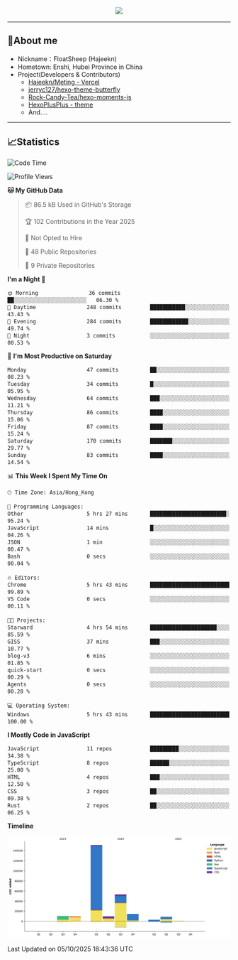 <p align="center">
   <a href="https://git.io/typing-svg"><img src="https://readme-typing-svg.demolab.com?font=Fira+Code&pause=1000&color=F7DD11&center=true&vCenter=true&width=435&lines=Floating+in+the+clouds~;I'm+glad+to+meet+you+again" /></a>
</p>

---

## 🥱About me

- Nickname：FloatSheep (Hajeekn)
- Hometown: Enshi, Hubei Province in China
- Project(Developers & Contributors)
   - [Hajeekn/Meting - Vercel](https://github.com/hajeekn/vercel-meting)
   - [jerryc127/hexo-theme-butterfly](https://github.com/jerryc127/hexo-theme-butterfly)
   - [Rock-Candy-Tea/hexo-moments-js](https://github.com/Rock-Candy-Tea/hexo-moments-js)
   - [HexoPlusPlus - theme](https://github.com/HexoPlusPlus/HexoPlusPlus)
   - And....

---

## 📈Statistics

<!--START_SECTION:waka-->
![Code Time](http://img.shields.io/badge/Code%20Time-575%20hrs%2047%20mins-blue)

![Profile Views](http://img.shields.io/badge/Profile%20Views-0-blue)

**🐱 My GitHub Data** 

> 📦 86.5 kB Used in GitHub's Storage 
 > 
> 🏆 102 Contributions in the Year 2025
 > 
> 🚫 Not Opted to Hire
 > 
> 📜 48 Public Repositories 
 > 
> 🔑 9 Private Repositories 
 > 
**I'm a Night 🦉** 

```text
🌞 Morning                36 commits          ██░░░░░░░░░░░░░░░░░░░░░░░   06.30 % 
🌆 Daytime                248 commits         ███████████░░░░░░░░░░░░░░   43.43 % 
🌃 Evening                284 commits         ████████████░░░░░░░░░░░░░   49.74 % 
🌙 Night                  3 commits           ░░░░░░░░░░░░░░░░░░░░░░░░░   00.53 % 
```
📅 **I'm Most Productive on Saturday** 

```text
Monday                   47 commits          ██░░░░░░░░░░░░░░░░░░░░░░░   08.23 % 
Tuesday                  34 commits          █░░░░░░░░░░░░░░░░░░░░░░░░   05.95 % 
Wednesday                64 commits          ███░░░░░░░░░░░░░░░░░░░░░░   11.21 % 
Thursday                 86 commits          ████░░░░░░░░░░░░░░░░░░░░░   15.06 % 
Friday                   87 commits          ████░░░░░░░░░░░░░░░░░░░░░   15.24 % 
Saturday                 170 commits         ███████░░░░░░░░░░░░░░░░░░   29.77 % 
Sunday                   83 commits          ████░░░░░░░░░░░░░░░░░░░░░   14.54 % 
```


📊 **This Week I Spent My Time On** 

```text
🕑︎ Time Zone: Asia/Hong_Kong

💬 Programming Languages: 
Other                    5 hrs 27 mins       ████████████████████████░   95.24 % 
JavaScript               14 mins             █░░░░░░░░░░░░░░░░░░░░░░░░   04.26 % 
JSON                     1 min               ░░░░░░░░░░░░░░░░░░░░░░░░░   00.47 % 
Bash                     0 secs              ░░░░░░░░░░░░░░░░░░░░░░░░░   00.04 % 

🔥 Editors: 
Chrome                   5 hrs 43 mins       █████████████████████████   99.89 % 
VS Code                  0 secs              ░░░░░░░░░░░░░░░░░░░░░░░░░   00.11 % 

🐱‍💻 Projects: 
Starward                 4 hrs 54 mins       █████████████████████░░░░   85.59 % 
GISS                     37 mins             ███░░░░░░░░░░░░░░░░░░░░░░   10.77 % 
blog-v3                  6 mins              ░░░░░░░░░░░░░░░░░░░░░░░░░   01.85 % 
quick-start              0 secs              ░░░░░░░░░░░░░░░░░░░░░░░░░   00.29 % 
Agents                   0 secs              ░░░░░░░░░░░░░░░░░░░░░░░░░   00.28 % 

💻 Operating System: 
Windows                  5 hrs 43 mins       █████████████████████████   100.00 % 
```

**I Mostly Code in JavaScript** 

```text
JavaScript               11 repos            █████████░░░░░░░░░░░░░░░░   34.38 % 
TypeScript               8 repos             ██████░░░░░░░░░░░░░░░░░░░   25.00 % 
HTML                     4 repos             ███░░░░░░░░░░░░░░░░░░░░░░   12.50 % 
CSS                      3 repos             ██░░░░░░░░░░░░░░░░░░░░░░░   09.38 % 
Rust                     2 repos             ██░░░░░░░░░░░░░░░░░░░░░░░   06.25 % 
```



**Timeline**

![Lines of Code chart](https://raw.githubusercontent.com/FloatSheep/FloatSheep/main/assets/bar_graph.png)


 Last Updated on 05/10/2025 18:43:36 UTC
<!--END_SECTION:waka-->

